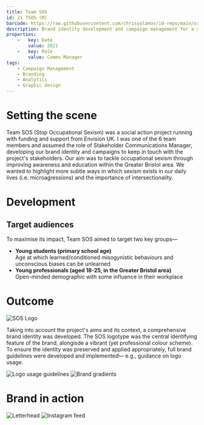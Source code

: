 ```yaml
---
title: Team SOS
id: 21 TSOS (M)
barcode: https://raw.githubusercontent.com/chrisyalamov/id-repo/main/src/projects/2021-team-sos/barcode.jpg
description: Brand identity development and campaign management for a social action project aiming to tackle sexism.
properties:
    -   key: Date
        value: 2021
    -   key: Role
        value: Comms Manager
tags:
    - Campaign Management
    - Branding
    - Analytics
    - Graphic design
---
```


# Setting the scene
Team SOS (Stop Occupational Sexism) was a social action project running with funding and support from Envision UK. I was one of the 6 team members and assumed the role of Stakeholder Communications Manager, developing our brand identity and campaigns to keep in touch with the project's stakeholders. Our aim was to tackle occupational sexism through improving awareness and education within the Greater Bristol area. We wanted to highlight more subtle ways in which sexism exists in our daily lives (i.e. microagressions) and the importance of intersectionality.

# Development
## Target audiences
To maximise its impact, Team SOS aimed to target two key groups—

- **Young students (primary school age)**  
Age at which learned/conditioned misogynistic behaviours and unconscious biases can be unlearned
- **Young professionals (aged 18-25, in the Greater Bristol area)**  
Open-minded demographic with some influence in their workplace

# Outcome
![SOS Logo](https://raw.githubusercontent.com/chrisyalamov/id-repo/main/src/projects/2021-team-sos/logo_pattern_d9a71eb225.jpg)

Taking into account the project's aims and its context, a comprehensive brand identity was developed. The SOS logotype was the central identifying feature of the brand, alongisde a vibrant (yet professional colour scheme). To ensure the identity was preserved and applied appropriately, full brand guidelines were developed and implemented— e.g., guidance on logo usage.

![Logo usage guidelines](https://raw.githubusercontent.com/chrisyalamov/id-repo/main/src/projects/2021-team-sos/brand_guidelines_1ad0d52f9b.jpg)
![Brand gradients](https://raw.githubusercontent.com/chrisyalamov/id-repo/main/src/projects/2021-team-sos/gradients_ec66069f94.jpg)

# Brand in action
![Letterhead](https://raw.githubusercontent.com/chrisyalamov/id-repo/main/src/projects/2021-team-sos/letter_mockup_12f7913bf8.png)
![Instagram feed](https://raw.githubusercontent.com/chrisyalamov/id-repo/main/src/projects/2021-team-sos/ig_3d6c5c53cd.png)